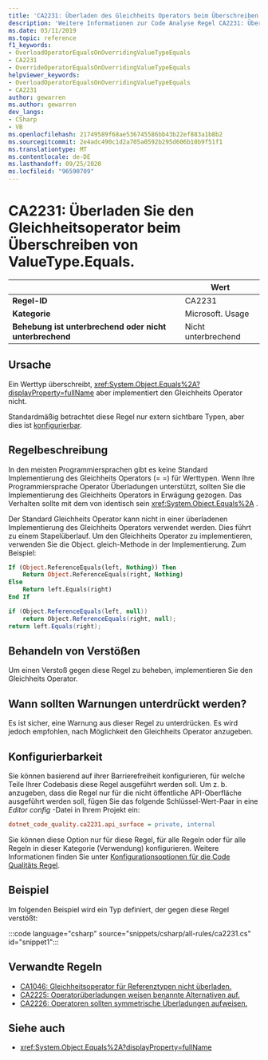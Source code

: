 ```yaml
---
title: 'CA2231: Überladen des Gleichheits Operators beim Überschreiben von ValueType. gleich (Code Analyse)'
description: 'Weitere Informationen zur Code Analyse Regel CA2231: Überladungs Operator ist gleich beim Überschreiben von ValueType. ist gleich'
ms.date: 03/11/2019
ms.topic: reference
f1_keywords:
- OverloadOperatorEqualsOnOverridingValueTypeEquals
- CA2231
- OverrideOperatorEqualsOnOverridingValueTypeEquals
helpviewer_keywords:
- OverloadOperatorEqualsOnOverridingValueTypeEquals
- CA2231
author: gewarren
ms.author: gewarren
dev_langs:
- CSharp
- VB
ms.openlocfilehash: 21749589f68ae536745586bb43b22ef883a1b8b2
ms.sourcegitcommit: 2e4adc490c1d2a705a0592b295d606b10b9f51f1
ms.translationtype: MT
ms.contentlocale: de-DE
ms.lasthandoff: 09/25/2020
ms.locfileid: "96590709"
---
```

# <a name="ca2231-overload-operator-equals-on-overriding-valuetypeequals"></a>CA2231: Überladen Sie den Gleichheitsoperator beim Überschreiben von ValueType.Equals.

| | Wert |
|-|-|
| **Regel-ID** |CA2231|
| **Kategorie** |Microsoft. Usage|
| **Behebung ist unterbrechend oder nicht unterbrechend** |Nicht unterbrechend|

## <a name="cause"></a>Ursache

Ein Werttyp überschreibt, <xref:System.Object.Equals%2A?displayProperty=fullName> aber implementiert den Gleichheits Operator nicht.

Standardmäßig betrachtet diese Regel nur extern sichtbare Typen, aber dies ist [konfigurierbar](#configurability).

## <a name="rule-description"></a>Regelbeschreibung

In den meisten Programmiersprachen gibt es keine Standard Implementierung des Gleichheits Operators (= =) für Werttypen. Wenn Ihre Programmiersprache Operator Überladungen unterstützt, sollten Sie die Implementierung des Gleichheits Operators in Erwägung gezogen. Das Verhalten sollte mit dem von identisch sein <xref:System.Object.Equals%2A> .

Der Standard Gleichheits Operator kann nicht in einer überladenen Implementierung des Gleichheits Operators verwendet werden. Dies führt zu einem Stapelüberlauf. Um den Gleichheits Operator zu implementieren, verwenden Sie die Object. gleich-Methode in der Implementierung. Zum Beispiel:

```vb
If (Object.ReferenceEquals(left, Nothing)) Then
    Return Object.ReferenceEquals(right, Nothing)
Else
    Return left.Equals(right)
End If
```

```csharp
if (Object.ReferenceEquals(left, null))
    return Object.ReferenceEquals(right, null);
return left.Equals(right);
```

## <a name="how-to-fix-violations"></a>Behandeln von Verstößen

Um einen Verstoß gegen diese Regel zu beheben, implementieren Sie den Gleichheits Operator.

## <a name="when-to-suppress-warnings"></a>Wann sollten Warnungen unterdrückt werden?

Es ist sicher, eine Warnung aus dieser Regel zu unterdrücken. Es wird jedoch empfohlen, nach Möglichkeit den Gleichheits Operator anzugeben.

## <a name="configurability"></a>Konfigurierbarkeit

Sie können basierend auf ihrer Barrierefreiheit konfigurieren, für welche Teile Ihrer Codebasis diese Regel ausgeführt werden soll. Um z. b. anzugeben, dass die Regel nur für die nicht öffentliche API-Oberfläche ausgeführt werden soll, fügen Sie das folgende Schlüssel-Wert-Paar in eine *Editor config* -Datei in Ihrem Projekt ein:

```ini
dotnet_code_quality.ca2231.api_surface = private, internal
```

Sie können diese Option nur für diese Regel, für alle Regeln oder für alle Regeln in dieser Kategorie (Verwendung) konfigurieren. Weitere Informationen finden Sie unter [Konfigurationsoptionen für die Code Qualitäts Regel](../code-quality-rule-options.md).

## <a name="example"></a>Beispiel

Im folgenden Beispiel wird ein Typ definiert, der gegen diese Regel verstößt:

:::code language="csharp" source="snippets/csharp/all-rules/ca2231.cs" id="snippet1":::

## <a name="related-rules"></a>Verwandte Regeln

- [CA1046: Gleichheitsoperator für Referenztypen nicht überladen.](ca1046.md)
- [CA2225: Operatorüberladungen weisen benannte Alternativen auf.](ca2225.md)
- [CA2226: Operatoren sollten symmetrische Überladungen aufweisen.](ca2226.md)

## <a name="see-also"></a>Siehe auch

- <xref:System.Object.Equals%2A?displayProperty=fullName>
